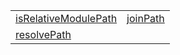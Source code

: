 |                                                                   |                                           |
| ----------------------------------------------------------------- | ----------------------------------------- |
| [isRelativeModulePath](/aot/system/function/isrelativemodulepath) | [joinPath](/aot/system/function/joinpath) |
| [resolvePath](/aot/system/function/resolvepath)                   |                                           |